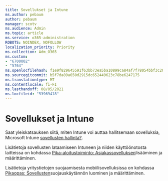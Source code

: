 ```yaml
---
title: Sovellukset ja Intune
ms.author: pebaum
author: pebaum
manager: scotv
ms.audience: Admin
ms.topic: article
ms.service: o365-administration
ROBOTS: NOINDEX, NOFOLLOW
localization_priority: Priority
ms.collection: Adm_O365
ms.custom:
- "6700002"
- "5764"
ms.openlocfilehash: f1e9f829645591f63bb73ea5ba10899ca84af7f78054bbf3c285cb1f24866ca3
ms.sourcegitcommit: b5f7da89a650d2915dc652449623c78be6247175
ms.translationtype: MT
ms.contentlocale: fi-FI
ms.lasthandoff: 08/05/2021
ms.locfileid: "53969418"
---
```

# <a name="apps-and-intune"></a>Sovellukset ja Intune

Saat yleiskatsauksen siitä, miten Intune voi auttaa hallitsemaan sovelluksia, Microsoft Intune [sovellusten hallinta?](https://docs.microsoft.com/mem/intune/apps/app-management).

Lisätietoja sovellusten lataamiseen Intuneen ja niiden käyttöönotosta laitteissa on kohdassa  [Pika-aloitustoiminto: Asiakassovelluksen](https://docs.microsoft.com/mem/intune/apps/quickstart-add-assign-app)lisääminen ja määrittäminen.

Lisätietoja yritystietojen suojaamisesta mobiilisovelluksissa on kohdassa [Pikaopas: Sovellusten](https://docs.microsoft.com/mem/intune/apps/quickstart-create-assign-app-policy)suojauskäytännön luominen ja määrittäminen.